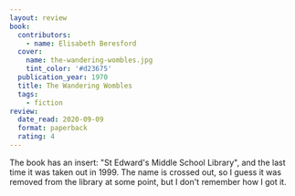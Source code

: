 ```yaml
---
layout: review
book:
  contributors:
    - name: Elisabeth Beresford
  cover:
    name: the-wandering-wombles.jpg
    tint_color: '#d23675'
  publication_year: 1970
  title: The Wandering Wombles
  tags:
    - fiction
review:
  date_read: 2020-09-09
  format: paperback
  rating: 4
---
```


The book has an insert: "St Edward's Middle School Library", and the last time it was taken out in 1999.
The name is crossed out, so I guess it was removed from the library at some point, but I don't remember how I got it.
